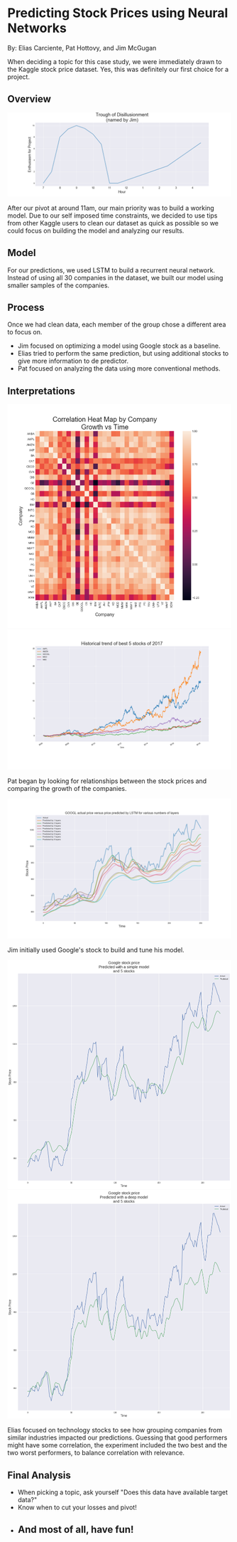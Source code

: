 # Predicting Stock Prices using Neural Networks
By: Elias Carciente, Pat Hottovy, and Jim McGugan

When deciding a topic for this case study, we were immediately drawn to the Kaggle stock price dataset. Yes, this was definitely our first choice for a project.

## Overview

![enthusiasm](/images/enthusiasm.png)

After our pivot at around 11am, our main priority was to build a working model. Due to our self imposed time constraints, we decided to use tips from other Kaggle users to clean our dataset as quick as possible so we could focus on building the model and analyzing our results.

## Model

For our predictions, we used LSTM to build a recurrent neural network. Instead of using all 30 companies in the dataset, we built our model using smaller samples of the companies.

## Process

Once we had clean data, each member of the group chose a different area to focus on.
* Jim focused on optimizing a model using Google stock as a baseline.
* Elias tried to perform the same prediction, but using additional stocks to give more information to de predictor.
* Pat focused on analyzing the data using more conventional methods.

## Interpretations

![heatmap](/images/heatmap.png)
![top5](/images/top_stocks.png)

Pat began by looking for relationships between the stock prices and comparing the growth of the companies.


![google](/images/LSTM_layers.png)

Jim initially used Google's stock to build and tune his model.

![simple](images/Simple_model_5_stocks.png)
![simple](images/Deep_model_5_stocks.png)

Elias focused on technology stocks to see how grouping companies from similar industries impacted our predictions. Guessing that good performers might have some correlation, the experiment included the two best and the two worst performers, to balance correlation with relevance.


## Final Analysis
* When picking a topic, ask yourself "Does this data have available target data?"
* Know when to cut your losses and pivot!
* ## **And most of all, have fun!**

